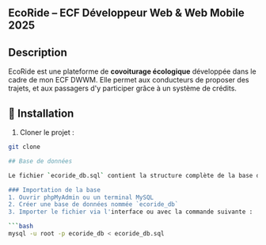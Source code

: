 ## EcoRide – ECF Développeur Web & Web Mobile 2025

## Description
EcoRide est une plateforme de **covoiturage écologique** développée dans le cadre de mon ECF DWWM. Elle permet aux conducteurs de proposer des trajets, et aux passagers d'y participer grâce à un système de crédits.

## 🔧 Installation
1. Cloner le projet :
```bash
git clone 

## Base de données

Le fichier `ecoride_db.sql` contient la structure complète de la base de données utilisée par l'application EcoRide.

### Importation de la base
1. Ouvrir phpMyAdmin ou un terminal MySQL
2. Créer une base de données nommée `ecoride_db`
3. Importer le fichier via l'interface ou avec la commande suivante :

```bash
mysql -u root -p ecoride_db < ecoride_db.sql
